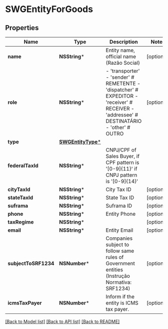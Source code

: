 # SWGEntityForGoods

## Properties
Name | Type | Description | Notes
------------ | ------------- | ------------- | -------------
**name** | **NSString*** | Entity name, official name (Razão Social) | [optional] 
**role** | **NSString*** | - &#39;transporter&#39; - &#39;sender&#39; # REMETENTE - &#39;dispatcher&#39; # EXPEDITOR - &#39;receiver&#39; # RECEIVER - &#39;addressee&#39; # DESTINATÁRIO - &#39;other&#39; # OUTRO  | [optional] 
**type** | [**SWGEntityType***](SWGEntityType.md) |  | 
**federalTaxId** | **NSString*** | CNPJ/CPF of Sales Buyer, if CPF pattern is &#39;[0-9]{11}&#39; if CNPJ pattern is &#39;[0-9]{14}&#39; | 
**cityTaxId** | **NSString*** | City Tax ID | [optional] 
**stateTaxId** | **NSString*** | State Tax ID | [optional] 
**suframa** | **NSString*** | Suframa ID | [optional] 
**phone** | **NSString*** | Entity Phone | [optional] 
**taxRegime** | **NSString*** |  | [optional] 
**email** | **NSString*** | Entity Email | [optional] 
**subjectToSRF1234** | **NSNumber*** | Companies subject to follow same rules of Government entities (Instrução Normativa: SRF1234) | [optional] 
**icmsTaxPayer** | **NSNumber*** | Inform if the entity is ICMS tax payer. | [optional] 

[[Back to Model list]](../README.md#documentation-for-models) [[Back to API list]](../README.md#documentation-for-api-endpoints) [[Back to README]](../README.md)


